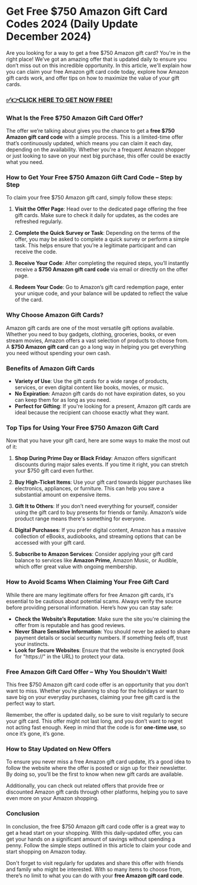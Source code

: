 # Get Free $750 Amazon Gift Card Codes 2024 (Daily Update December 2024)

Are you looking for a way to get a free $750 Amazon gift card? You're in the right place! We’ve got an amazing offer that is updated daily to ensure you don’t miss out on this incredible opportunity. In this article, we'll explain how you can claim your free Amazon gift card code today, explore how Amazon gift cards work, and offer tips on how to maximize the value of your gift cards.

### [✅👉CLICK HERE TO GET NOW FREE!](https://freeforyou.xyz/amazon/go/codes/)

### What Is the Free $750 Amazon Gift Card Offer?

The offer we’re talking about gives you the chance to get a **free $750 Amazon gift card code** with a simple process. This is a limited-time offer that’s continuously updated, which means you can claim it each day, depending on the availability. Whether you're a frequent Amazon shopper or just looking to save on your next big purchase, this offer could be exactly what you need. 

### How to Get Your Free $750 Amazon Gift Card Code – Step by Step

To claim your free $750 Amazon gift card, simply follow these steps:

1. **Visit the Offer Page**: Head over to the dedicated page offering the free gift cards. Make sure to check it daily for updates, as the codes are refreshed regularly.

2. **Complete the Quick Survey or Task**: Depending on the terms of the offer, you may be asked to complete a quick survey or perform a simple task. This helps ensure that you’re a legitimate participant and can receive the code.

3. **Receive Your Code**: After completing the required steps, you’ll instantly receive a **$750 Amazon gift card code** via email or directly on the offer page.

4. **Redeem Your Code**: Go to Amazon’s gift card redemption page, enter your unique code, and your balance will be updated to reflect the value of the card.

### Why Choose Amazon Gift Cards?

Amazon gift cards are one of the most versatile gift options available. Whether you need to buy gadgets, clothing, groceries, books, or even stream movies, Amazon offers a vast selection of products to choose from. A **$750 Amazon gift card** can go a long way in helping you get everything you need without spending your own cash.

### Benefits of Amazon Gift Cards

- **Variety of Use**: Use the gift cards for a wide range of products, services, or even digital content like books, movies, or music.
- **No Expiration**: Amazon gift cards do not have expiration dates, so you can keep them for as long as you need.
- **Perfect for Gifting**: If you're looking for a present, Amazon gift cards are ideal because the recipient can choose exactly what they want.

### Top Tips for Using Your Free $750 Amazon Gift Card

Now that you have your gift card, here are some ways to make the most out of it:

1. **Shop During Prime Day or Black Friday**: Amazon offers significant discounts during major sales events. If you time it right, you can stretch your $750 gift card even further.

2. **Buy High-Ticket Items**: Use your gift card towards bigger purchases like electronics, appliances, or furniture. This can help you save a substantial amount on expensive items.

3. **Gift It to Others**: If you don’t need everything for yourself, consider using the gift card to buy presents for friends or family. Amazon’s wide product range means there's something for everyone.

4. **Digital Purchases**: If you prefer digital content, Amazon has a massive collection of eBooks, audiobooks, and streaming options that can be accessed with your gift card.

5. **Subscribe to Amazon Services**: Consider applying your gift card balance to services like **Amazon Prime**, Amazon Music, or Audible, which offer great value with ongoing membership.

### How to Avoid Scams When Claiming Your Free Gift Card

While there are many legitimate offers for free Amazon gift cards, it's essential to be cautious about potential scams. Always verify the source before providing personal information. Here’s how you can stay safe:

- **Check the Website’s Reputation**: Make sure the site you're claiming the offer from is reputable and has good reviews.
- **Never Share Sensitive Information**: You should never be asked to share payment details or social security numbers. If something feels off, trust your instincts.
- **Look for Secure Websites**: Ensure that the website is encrypted (look for "https://" in the URL) to protect your data.

### Free Amazon Gift Card Offer – Why You Shouldn't Wait!

This free $750 Amazon gift card code offer is an opportunity that you don’t want to miss. Whether you’re planning to shop for the holidays or want to save big on your everyday purchases, claiming your free gift card is the perfect way to start.

Remember, the offer is updated daily, so be sure to visit regularly to secure your gift card. This offer might not last long, and you don’t want to regret not acting fast enough. Keep in mind that the code is for **one-time use**, so once it’s gone, it’s gone.

### How to Stay Updated on New Offers

To ensure you never miss a free Amazon gift card update, it’s a good idea to follow the website where the offer is posted or sign up for their newsletter. By doing so, you’ll be the first to know when new gift cards are available.

Additionally, you can check out related offers that provide free or discounted Amazon gift cards through other platforms, helping you to save even more on your Amazon shopping.

### Conclusion

In conclusion, the free $750 Amazon gift card code offer is a great way to get a head start on your shopping. With this daily-updated offer, you can get your hands on a significant amount of savings without spending a penny. Follow the simple steps outlined in this article to claim your code and start shopping on Amazon today.

Don't forget to visit regularly for updates and share this offer with friends and family who might be interested. With so many items to choose from, there’s no limit to what you can do with your **free Amazon gift card code**.
